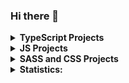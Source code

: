 ### Hi there 👋
<details>
<summary><b>TypeScript Projects<b></summary>
<ul>
<li>![Budget App](https://github.com/Alexander-Gulevski/react-budget-app)</li>
<li>[Tips Calculator]:(https://github.com/Alexander-Gulevski/react-tips-calculator)</li>
<li>[[Country List](https://github.com/Alexander-Gulevski/react-country-list)</li>
</ul>
</details>

<details>
<summary><b>JS Projects<b></summary>
<ul>
<li>[Calculator](https://github.com/Alexander-Gulevski/Culc)</li>
<li>[Todo](https://github.com/Alexander-Gulevski/Todo)</li>
<li>[Form](https://github.com/Alexander-Gulevski/Form1)</li>
</ul>
</details>

<details>
<summary><b>SASS and CSS Projects<b></summary>
<ul>
<li>[Power](https://github.com/Alexander-Gulevski/react-power-implicity)</li>
<li>[ACTIVEBOX](https://github.com/Alexander-Gulevski/ACTIVEBOX)</li>
<li>[AXITT](https://github.com/Alexander-Gulevski/AXITT)</li>
<li>[My first project](https://github.com/Alexander-Gulevski/starter)</li>
</ul>
</details>

<details>
<summary><b>Statistics:<b></summary>
<ul>
<li><img alt='GitHub Stats' src='https://github-readme-stats.vercel.app/api/top-langs/?username=Alexander-Gulevski&exclude_repo=starter,AXITT,Alexander-Gulevski.github.io&hide=HTML&layout=compact'></li>
<br />
<li><img alt='GitHub Counter users' src='https://komarev.com/ghpvc/?username=Alexander-Gulevski'></li>
</ul>
</details>
<!--
**Alexander-Gulevski/Alexander-Gulevski** is a ✨ _special_ ✨ repository because its `README.md` (this file) appears on your GitHub profile.

Here are some ideas to get you started:

- 🔭 I’m currently working on ...
- 🌱 I’m currently learning ...
- 👯 I’m looking to collaborate on ...
- 🤔 I’m looking for help with ...
- 💬 Ask me about ...
- 📫 How to reach me: ...
- 😄 Pronouns: ...
- ⚡ Fun fact: ...
-->
